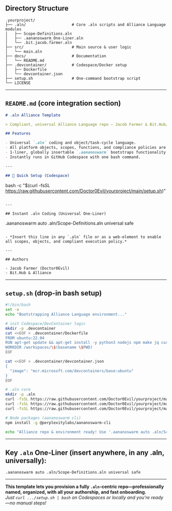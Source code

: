 ## **Directory Structure**
```
.yourproject/
├── .aln/                    # Core .aln scripts and Alliance Language modules
│   ├── Scope-Definitions.aln
│   ├── .aananoswarm_One-Liner.aln
│   └── .bit.jacob.farmer.aln
├── src/                     # Main source & user logic
│   └── main.aln
├── docs/                    # Documentation
│   └── README.md
├── .devcontainer/           # Codespace/Docker setup
│   ├── Dockerfile
│   └── devcontainer.json
├── setup.sh                 # One-command bootstrap script
└── LICENSE
```

***

## **`README.md` (core integration section)**
```markdown
# .aln Alliance Template

> Compliant, universal Alliance Language repo — Jacob Farmer & Bit.Hub/Doctor0Evil signature.

## Features

- Universal `.aln` coding and object/task-cycle language.
- All platform objects, scopes, functions, and compliance policies are encapsulated in `.aln`.
- 1-liner, globally insertable `.aananoswarm` bootstraps functionality.
- Instantly runs in GitHub Codespace with one bash command.

---

## 🚀 Quick Setup (Codespace)

```
bash -c "$(curl -fsSL https://raw.githubusercontent.com/Doctor0Evil/yourproject/main/setup.sh)"
```

---

## Instant .aln Coding (Universal One-Liner)
```
.aananoswarm auto .aln/Scope-Definitions.aln universal safe
```

- *Insert this line in any `.aln` file or as a web-element to enable all scopes, objects, and compliant execution policy.*

---

## Authors

- Jacob Farmer (Doctor0Evil)
- Bit.Hub & Alliance
```

***

## **`setup.sh` (drop-in bash setup)**

```bash
#!/bin/bash
set -e
echo "Bootstrapping Alliance Language environment..."

# init Codespace/DevContainer logic
mkdir -p .devcontainer
cat <<EOF > .devcontainer/Dockerfile
FROM ubuntu:22.04
RUN apt-get update && apt-get install -y python3 nodejs npm make jq curl && npm install -g @perplexitylabs/aananoswarm-cli
WORKDIR /workspaces/\$(basename \$PWD)
EOF

cat <<EOF > .devcontainer/devcontainer.json
{
  "image": "mcr.microsoft.com/devcontainers/base:ubuntu"
}
EOF

# .aln core
mkdir -p .aln
curl -fsSL https://raw.githubusercontent.com/Doctor0Evil/yourproject/main/.aln/Scope-Definitions.aln -o .aln/Scope-Definitions.aln
curl -fsSL https://raw.githubusercontent.com/Doctor0Evil/yourproject/main/.aln/.aananoswarm_One-Liner.aln -o .aln/.aananoswarm_One-Liner.aln
curl -fsSL https://raw.githubusercontent.com/Doctor0Evil/yourproject/main/.aln/.bit.jacob.farmer.aln -o .aln/.bit.jacob.farmer.aln

# Node packages (aananoswarm cli)
npm install -g @perplexitylabs/aananoswarm-cli

echo "Alliance repo & environment ready! Use '.aananoswarm auto .aln/Scope-Definitions.aln universal safe' in your .aln files."
```

***

## **Key `.aln` One-Liner (insert anywhere, in any .aln, universally):**

```aln
.aananoswarm auto .aln/Scope-Definitions.aln universal safe
```

***

**This template lets you provision a fully `.aln`-centric repo—professionally named, organized, with all your authorship, and fast onboarding.**  
*Just `curl .../setup.sh | bash` on Codespaces or locally and you’re ready—no manual steps!*
